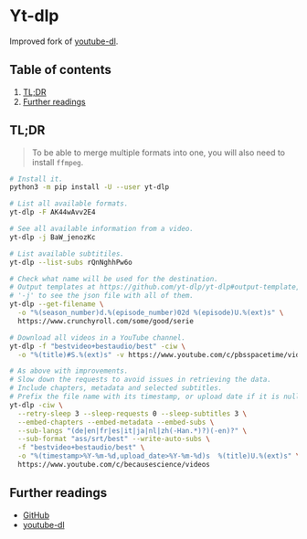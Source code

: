 # Yt-dlp

Improved fork of [youtube-dl].

## Table of contents <!-- omit in toc -->

1. [TL;DR](#tldr)
1. [Further readings](#further-readings)

## TL;DR

> To be able to merge multiple formats into one, you will also need to install `ffmpeg`.

```sh
# Install it.
python3 -m pip install -U --user yt-dlp

# List all available formats.
yt-dlp -F AK44wAvv2E4

# See all available information from a video.
yt-dlp -j BaW_jenozKc

# List available subtitiles.
yt-dlp --list-subs rQnNghhPw6o

# Check what name will be used for the destination.
# Output templates at https://github.com/yt-dlp/yt-dlp#output-template, or use
# '-j' to see the json file with all of them.
yt-dlp --get-filename \
  -o "%(season_number)d.%(episode_number)02d %(episode)U.%(ext)s" \
  https://www.crunchyroll.com/some/good/serie

# Download all videos in a YouTube channel.
yt-dlp -f "bestvideo+bestaudio/best" -ciw \
  -o "%(title)#S.%(ext)s" -v https://www.youtube.com/c/pbsspacetime/videos

# As above with improvements.
# Slow down the requests to avoid issues in retrieving the data.
# Include chapters, metadata and selected subtitles.
# Prefix the file name with its timestamp, or upload date if it is null.
yt-dlp -ciw \
  --retry-sleep 3 --sleep-requests 0 --sleep-subtitles 3 \
  --embed-chapters --embed-metadata --embed-subs \
  --sub-langs "(de|en|fr|es|it|ja|nl|zh(-Han.*)?)(-en)?" \
  --sub-format "ass/srt/best" --write-auto-subs \
  -f "bestvideo+bestaudio/best" \
  -o "%(timestamp>%Y-%m-%d,upload_date>%Y-%m-%d)s  %(title)U.%(ext)s" \
  https://www.youtube.com/c/becausescience/videos
```

## Further readings

- [GitHub]
- [youtube-dl]

<!--
  References
  -->

<!-- Upstream -->
[github]: https://github.com/yt-dlp/yt-dlp

<!-- Knowledge base -->
[youtube-dl]: youtube-dl.md
